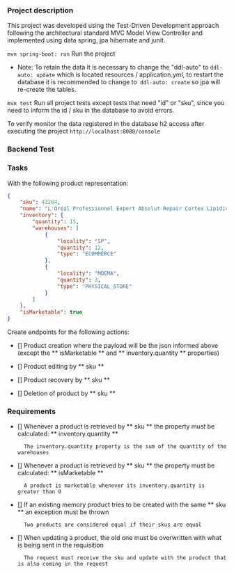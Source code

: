 ### Project description

This project was developed using the Test-Driven Development approach following the architectural standard MVC Model View Controller and implemented using data spring, jpa hibernate and junit.

`mvn spring-boot: run`
 Run the project

- Note: To retain the data it is necessary to change the "ddl-auto" to `ddl-auto: update` which is located resources / application.yml, to restart the database it is recommended to change to` ddl-auto: create` so jpa will re-create the tables.

`mvn test`
Run all project tests except tests that need "id" or "sku", since you need to inform the id / sku in the database to avoid errors.

To verify monitor the data registered in the database h2 access after executing the project
`http://localhost:8080/console`


### Backend Test
 

 

### Tasks

With the following product representation:

```json
{
    "sku": 43264,
    "name": "L'Oréal Professionnel Expert Absolut Repair Cortex Lipidium - Máscara de Reconstrução 500g",
    "inventory": {
        "quantity": 15,
        "warehouses": [
            {
                "locality": "SP",
                "quantity": 12,
                "type": "ECOMMERCE"
            },
            {
                "locality": "MOEMA",
                "quantity": 3,
                "type": "PHYSICAL_STORE"
            }
        ]
    },
    "isMarketable": true
}
```

Create endpoints for the following actions:

- [] Product creation where the payload will be the json informed above (except the ** isMarketable ** and ** inventory.quantity ** properties)

- [] Product editing by ** sku **

- [] Product recovery by ** sku **

- [] Deletion of product by ** sku **

### Requirements


- [] Whenever a product is retrieved by ** sku ** the property must be calculated: ** inventory.quantity **

        The inventory.quantity property is the sum of the quantity of the warehouses

- [] Whenever a product is retrieved by ** sku ** the property must be calculated: ** isMarketable **

        A product is marketable whenever its inventory.quantity is greater than 0

- [] If an existing memory product tries to be created with the same ** sku ** an exception must be thrown

        Two products are considered equal if their skus are equal


- [] When updating a product, the old one must be overwritten with what is being sent in the requisition

        The request must receive the sku and update with the product that is also coming in the request
 

